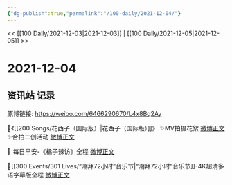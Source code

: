 ```yaml
---
{"dg-publish":true,"permalink":"/100-daily/2021-12-04/"}
---
```



<< [[100 Daily/2021-12-03\|2021-12-03]] | [[100 Daily/2021-12-05\|2021-12-05]] >>

# 2021-12-04

## 资讯站 记录

原博链接: https://weibo.com/6466290670/L4x8Bq2Ay

🌟《[[200 Songs/花西子（国际版）\|花西子（国际版）]]》
✨MV拍摄花絮 [微博正文](https://weibo.com/detail/4710747819476256)
✨合拍二创活动 [微博正文](https://weibo.com/detail/4710637273613073)

🌟 每日早安-《橘子辣访》全程 [微博正文](https://weibo.com/detail/4710602720675310)

🌟[[300 Events/301 Lives/“潮拜72小时”音乐节\|“潮拜72小时”音乐节]]-4K超清多语字幕版全程 [微博正文](https://weibo.com/detail/4710805121010591)
